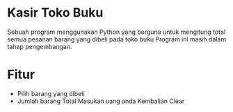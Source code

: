 # Kasir Toko Buku
Sebuah program menggunakan Python yang berguna untuk mengitung total semua pesanan barang yang dibeli pada toko buku
Program ini masih dalam tahap pengembangan.

# Fitur
* Pilih barang yang dibeli
* Jumlah barang
Total
Masukan uang anda
Kembalian
Clear



